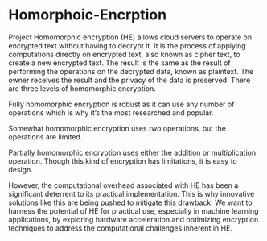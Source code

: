 # Homorphoic-Encrption
Project
Homomorphic encryption (HE) allows cloud servers to operate on encrypted text without having to decrypt it. It is the process of applying computations directly on encrypted text, also known as cipher text, to create a new encrypted text. The result is the same as the result of performing the operations on the decrypted data, known as plaintext.  The owner receives the result and the privacy of the data is preserved. There are three levels of homomorphic encryption.  

Fully homomorphic encryption is robust as it can use any number of operations which is why it’s the most researched and popular. 

Somewhat homomorphic encryption uses two operations, but the operations are limited.  

Partially homomorphic encryption uses either the addition or multiplication operation. Though this kind of encryption has limitations, it is easy to design.  

 

However, the computational overhead associated with HE has been a significant deterrent to its practical implementation. This is why innovative solutions like this are being pushed to mitigate this drawback. We want to harness the potential of HE for practical use, especially in machine learning applications, by exploring hardware acceleration and optimizing encryption techniques to address the computational challenges inherent in HE.
